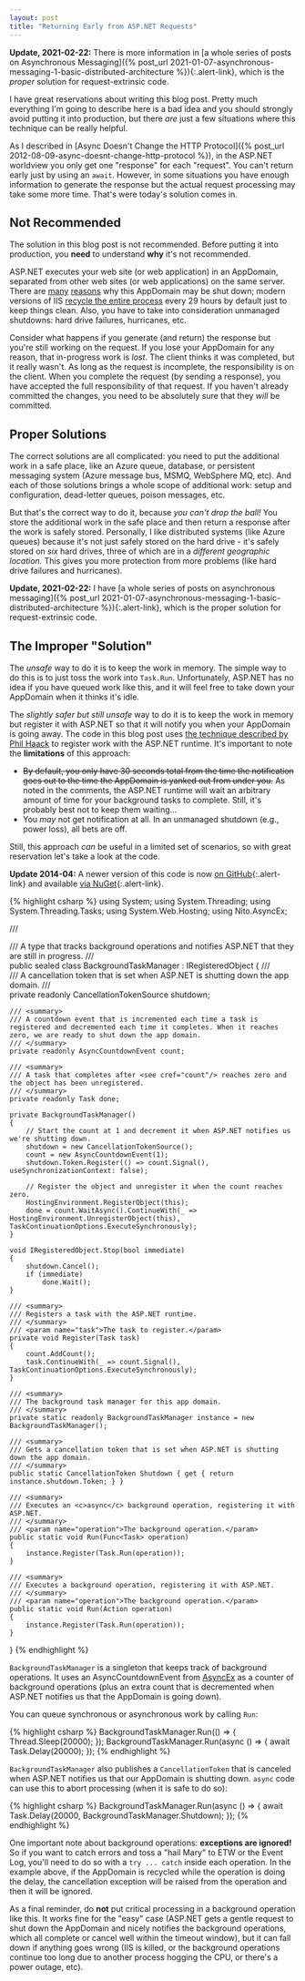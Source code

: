 ```yaml
---
layout: post
title: "Returning Early from ASP.NET Requests"
---
```


<div class="alert alert-info" markdown="1">
<i class="fa fa-hand-o-right fa-2x pull-left"></i>

**Update, 2021-02-22:** There is more information in [a whole series of posts on Asynchronous Messaging]({% post_url 2021-01-07-asynchronous-messaging-1-basic-distributed-architecture %}){:.alert-link}, which is the *proper* solution for request-extrinsic code.
</div>

I have great reservations about writing this blog post. Pretty much everything I'm going to describe here is a bad idea and you should strongly avoid putting it into production, but there _are_ just a few situations where this technique can be really helpful.

As I described in [Async Doesn't Change the HTTP Protocol]({% post_url 2012-08-09-async-doesnt-change-http-protocol %}), in the ASP.NET worldview you only get one "response" for each "request". You can't return early just by using an `await`. However, in some situations you have enough information to generate the response but the actual request processing may take some more time. That's were today's solution comes in.

## Not Recommended

The solution in this blog post is not recommended. Before putting it into production, you **need** to understand **why** it's not recommended.

ASP.NET executes your web site (or web application) in an AppDomain, separated from other web sites (or web applications) on the same server. There are [many](https://docs.microsoft.com/en-us/archive/blogs/tess/asp-net-case-study-lost-session-variables-and-appdomain-recycles?WT.mc_id=DT-MVP-5000058) [reasons](https://docs.microsoft.com/en-us/archive/blogs/johan/common-reasons-why-your-application-pool-may-unexpectedly-recycle?WT.mc_id=DT-MVP-5000058) why this AppDomain may be shut down; modern versions of IIS [recycle the entire process](http://www.iis.net/configreference/system.applicationhost/applicationpools/add/recycling) every 29 hours by default just to keep things clean. Also, you have to take into consideration unmanaged shutdowns: hard drive failures, hurricanes, etc.

Consider what happens if you generate (and return) the response but you're still working on the request. If you lose your AppDomain for any reason, that in-progress work is _lost_. The client thinks it was completed, but it really wasn't. As long as the request is incomplete, the responsibility is on the client. When you complete the request (by sending a response), you have accepted the full responsibility of that request. If you haven't already committed the changes, you need to be absolutely sure that they _will_ be committed.

## Proper Solutions

The correct solutions are all complicated: you need to put the additional work in a safe place, like an Azure queue, database, or persistent messaging system (Azure message bus, MSMQ, WebSphere MQ, etc). And each of those solutions brings a whole scope of additional work: setup and configuration, dead-letter queues, poison messages, etc.

But that's the correct way to do it, because _you can't drop the ball!_ You store the additional work in the safe place and then return a response after the work is safely stored. Personally, I like distributed systems (like Azure queues) because it's not just safely stored on the hard drive - it's safely stored on _six_ hard drives, three of which are in a _different geographic location._ This gives you more protection from more problems (like hard drive failures and hurricanes).

<div class="alert alert-info" markdown="1">
<i class="fa fa-hand-o-right fa-2x pull-left"></i>

**Update, 2021-02-22:** I have [a whole series of posts on asynchronous messaging]({% post_url 2021-01-07-asynchronous-messaging-1-basic-distributed-architecture %}){:.alert-link}, which is the proper solution for request-extrinsic code.
</div>

## The Improper "Solution"

The _unsafe_ way to do it is to keep the work in memory. The simple way to do this is to just toss the work into `Task.Run`. Unfortunately, ASP.NET has no idea if you have queued work like this, and it will feel free to take down your AppDomain when it thinks it's idle.

The _slightly safer but still unsafe_ way to do it is to keep the work in memory but register it with ASP.NET so that it will notify you when your AppDomain is going away. The code in this blog post uses [the technique described by Phil Haack](http://haacked.com/archive/2011/10/16/the-dangers-of-implementing-recurring-background-tasks-in-asp-net.aspx) to register work with the ASP.NET runtime. It's important to note the **limitations** of this approach:

- <s>By default, you only have 30 seconds total from the time the notification goes out to the time the AppDomain is yanked out from under you.</s> As noted in the comments, the ASP.NET runtime will wait an arbitrary amount of time for your background tasks to complete. Still, it's probably best not to keep them waiting...
- You _may_ not get notification at all. In an unmanaged shutdown (e.g., power loss), all bets are off.

Still, this approach _can_ be useful in a limited set of scenarios, so with great reservation let's take a look at the code.

<div class="alert alert-info" markdown="1">
<i class="fa fa-hand-o-right fa-2x pull-left"></i>

**Update 2014-04:** A newer version of this code is now [on GitHub](https://github.com/StephenCleary/AspNetBackgroundTasks){:.alert-link} and available [via NuGet](https://www.nuget.org/packages/Nito.AspNetBackgroundTasks/){:.alert-link}.
</div>

{% highlight csharp %}
using System;
using System.Threading;
using System.Threading.Tasks;
using System.Web.Hosting;
using Nito.AsyncEx;

/// <summary>
/// A type that tracks background operations and notifies ASP.NET that they are still in progress.
/// </summary>
public sealed class BackgroundTaskManager : IRegisteredObject
{
    /// <summary>
    /// A cancellation token that is set when ASP.NET is shutting down the app domain.
    /// </summary>
    private readonly CancellationTokenSource shutdown;

    /// <summary>
    /// A countdown event that is incremented each time a task is registered and decremented each time it completes. When it reaches zero, we are ready to shut down the app domain. 
    /// </summary>
    private readonly AsyncCountdownEvent count;

    /// <summary>
    /// A task that completes after <see cref="count"/> reaches zero and the object has been unregistered.
    /// </summary>
    private readonly Task done;

    private BackgroundTaskManager()
    {
        // Start the count at 1 and decrement it when ASP.NET notifies us we're shutting down.
        shutdown = new CancellationTokenSource();
        count = new AsyncCountdownEvent(1);
        shutdown.Token.Register(() => count.Signal(), useSynchronizationContext: false);

        // Register the object and unregister it when the count reaches zero.
        HostingEnvironment.RegisterObject(this);
        done = count.WaitAsync().ContinueWith(_ => HostingEnvironment.UnregisterObject(this), TaskContinuationOptions.ExecuteSynchronously);
    }

    void IRegisteredObject.Stop(bool immediate)
    {
        shutdown.Cancel();
        if (immediate)
            done.Wait();
    }

    /// <summary>
    /// Registers a task with the ASP.NET runtime.
    /// </summary>
    /// <param name="task">The task to register.</param>
    private void Register(Task task)
    {
        count.AddCount();
        task.ContinueWith(_ => count.Signal(), TaskContinuationOptions.ExecuteSynchronously);
    }

    /// <summary>
    /// The background task manager for this app domain.
    /// </summary>
    private static readonly BackgroundTaskManager instance = new BackgroundTaskManager();

    /// <summary>
    /// Gets a cancellation token that is set when ASP.NET is shutting down the app domain.
    /// </summary>
    public static CancellationToken Shutdown { get { return instance.shutdown.Token; } }
    
    /// <summary>
    /// Executes an <c>async</c> background operation, registering it with ASP.NET.
    /// </summary>
    /// <param name="operation">The background operation.</param>
    public static void Run(Func<Task> operation)
    {
        instance.Register(Task.Run(operation));
    }

    /// <summary>
    /// Executes a background operation, registering it with ASP.NET.
    /// </summary>
    /// <param name="operation">The background operation.</param>
    public static void Run(Action operation)
    {
        instance.Register(Task.Run(operation));
    }
}
{% endhighlight %}

`BackgroundTaskManager` is a singleton that keeps track of background operations. It uses an AsyncCountdownEvent from [AsyncEx](https://github.com/StephenCleary/AsyncEx) as a counter of background operations (plus an extra count that is decremented when ASP.NET notifies us that the AppDomain is going down).

You can queue synchronous or asynchronous work by calling `Run`:

{% highlight csharp %}
BackgroundTaskManager.Run(() =>
{
    Thread.Sleep(20000);
});
BackgroundTaskManager.Run(async () =>
{
    await Task.Delay(20000);
});
{% endhighlight %}

`BackgroundTaskManager` also publishes a `CancellationToken` that is canceled when ASP.NET notifies us that our AppDomain is shutting down. `async` code can use this to abort processing (when it is safe to do so):

{% highlight csharp %}
BackgroundTaskManager.Run(async () =>
{
    await Task.Delay(20000, BackgroundTaskManager.Shutdown);
});
{% endhighlight %}

One important note about background operations: **exceptions are ignored!** So if you want to catch errors and toss a "hail Mary" to ETW or the Event Log, you'll need to do so with a `try ... catch` inside each operation. In the example above, if the AppDomain is recycled while the operation is doing the delay, the cancellation exception will be raised from the operation and then it will be ignored.

As a final reminder, do **not** put critical processing in a background operation like this. It works fine for the "easy" case (ASP.NET gets a gentle request to shut down the AppDomain and nicely notifies the background operations, which all complete or cancel well within the timeout window), but it can fall down if anything goes wrong (IIS is killed, or the background operations continue too long due to another process hogging the CPU, or there's a power outage, etc).

